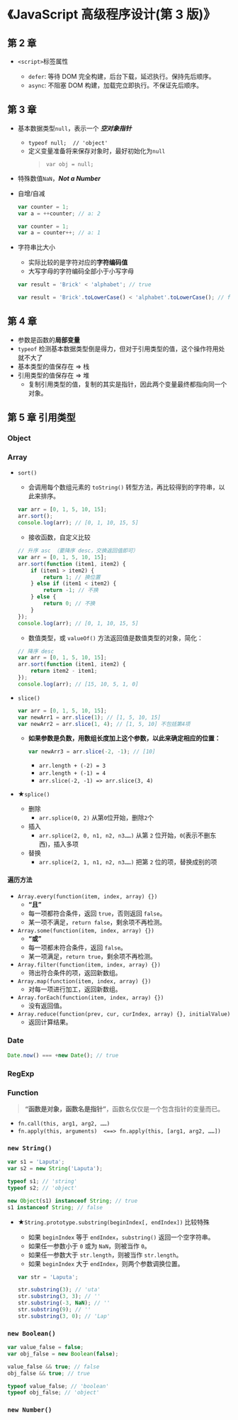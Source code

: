 # 《JavaScript 高级程序设计(第 3 版)》

## 第 2 章

-   `<script>`标签属性

    -   `defer`: 等待 DOM 完全构建，后台下载，延迟执行。保持先后顺序。
    -   `async`: 不阻塞 DOM 构建，加载完立即执行。不保证先后顺序。

## 第 3 章

-   基本数据类型`null`，表示一个 **_空对象指针_**
    -   `typeof null;  // 'object'`
    -   定义变量准备将来保存对象时，最好初始化为`null`
        > `var obj = null;`
-   特殊数值`NaN`，**_Not a Number_**

-   自增/自减

    ```javascript
    var counter = 1;
    var a = ++counter; // a: 2
    ```

    ```javascript
    var counter = 1;
    var a = counter++; // a: 1
    ```

-   字符串比大小
    -   实际比较的是字符对应的**字符编码值**
    -   大写字母的字符编码全部小于小写字母
    ```javascript
    var result = 'Brick' < 'alphabet'; // true
    ```
    ```javascript
    var result = 'Brick'.toLowerCase() < 'alphabet'.toLowerCase(); // false
    ```

## 第 4 章

-   参数是函数的**局部变量**
-   `typeof` 检测基本数据类型倒是得力，但对于引用类型的值，这个操作符用处就不大了
-   基本类型的值保存在 => 栈
-   引用类型的值保存在 => 堆
    -   复制引用类型的值，复制的其实是指针，因此两个变量最终都指向同一个对象。

## 第 5 章 引用类型

### Object

### Array

-   `sort()`

    -   会调用每个数组元素的 `toString()` 转型方法，再比较得到的字符串，以此来排序。

    ```javascript
    var arr = [0, 1, 5, 10, 15];
    arr.sort();
    console.log(arr); // [0, 1, 10, 15, 5]
    ```

    -   接收函数，自定义比较

    ```javascript
    // 升序 asc （要降序 desc，交换返回值即可）
    var arr = [0, 1, 5, 10, 15];
    arr.sort(function (item1, item2) {
        if (item1 > item2) {
            return 1; // 换位置
        } else if (item1 < item2) {
            return -1; // 不换
        } else {
            return 0; // 不换
        }
    });
    console.log(arr); // [0, 1, 10, 15, 5]
    ```

    -   数值类型，或 `valueOf()` 方法返回值是数值类型的对象，简化：

    ```javascript
    // 降序 desc
    var arr = [0, 1, 5, 10, 15];
    arr.sort(function (item1, item2) {
        return item2 - item1;
    });
    console.log(arr); // [15, 10, 5, 1, 0]
    ```

-   `slice()`

    ```javascript
    var arr = [0, 1, 5, 10, 15];
    var newArr1 = arr.slice(1); // [1, 5, 10, 15]
    var newArr2 = arr.slice(1, 4); // [1, 5, 10] 不包括第4项
    ```

    -   **如果参数是负数，用数组长度加上这个参数，以此来确定相应的位置：**
        ```javascript
        var newArr3 = arr.slice(-2, -1); // [10]
        ```
        -   `arr.length + (-2) = 3`
        -   `arr.length + (-1) = 4`
        -   `arr.slice(-2, -1) => arr.slice(3, 4)`

-   ★`splice()`
    -   删除
        -   `arr.splice(0, 2)` 从第`0`位开始，删除`2`个
    -   插入
        -   `arr.splice(2, 0, n1, n2, n3……)` 从第 `2` 位开始，`0`(表示不删东西)，插入多项
    -   替换
        -   `arr.splice(2, 1, n1, n2, n3……)` 把第 `2` 位的项，替换成别的项

#### 遍历方法

-   `Array.every(function(item, index, array) {})`
    -   **“且”**
    -   每一项都符合条件，返回 `true`，否则返回 `false`。
    -   某一项不满足，`return false`，剩余项不再检测。
-   `Array.some(function(item, index, array) {})`
    -   **“或”**
    -   每一项都未符合条件，返回 `false`。
    -   某一项满足，`return true`，剩余项不再检测。
-   `Array.filter(function(item, index, array) {})`
    -   筛出符合条件的项，返回新数组。
-   `Array.map(function(item, index, array) {})`
    -   对每一项进行加工，返回新数组。
-   `Array.forEach(function(item, index, array) {})`
    -   没有返回值。
-   `Array.reduce(function(prev, cur, curIndex, array) {}, initialValue)`
    -   返回计算结果。

### Date

```javascript
Date.now() === +new Date(); // true
```

### RegExp

### Function

> **“函数是对象，函数名是指针”**，函数名仅仅是一个包含指针的变量而已。

-   `fn.call(this, arg1, arg2, ……)`
-   `fn.apply(this, arguments)  <==> fn.apply(this, [arg1, arg2, ……])`

### `new String()`

```javascript
var s1 = 'Laputa';
var s2 = new String('Laputa');

typeof s1; // 'string'
typeof s2; // 'object'

new Object(s1) instanceof String; // true
s1 instanceof String; // false
```

-   ★`String.prototype.substring(beginIndex[, endIndex])` 比较特殊

    -   如果 `beginIndex` 等于 `endIndex`，`substring()` 返回一个空字符串。
    -   如果任一参数小于 `0` 或为 `NaN`，则被当作 `0`。
    -   如果任一参数大于 `str.length`，则被当作 `str.length`。
    -   如果 `beginIndex` 大于 `endIndex`，则两个参数调换位置。

    ```javascript
    var str = 'Laputa';

    str.substring(3); // 'uta'
    str.substring(3, 3); // ''
    str.substring(-3, NaN); // ''
    str.substring(9); // ''
    str.substring(3, 0); // 'Lap'
    ```

### `new Boolean()`

```javascript
var value_false = false;
var obj_false = new Boolean(false);

value_false && true; // false
obj_false && true; // true

typeof value_false; // 'boolean'
typeof obj_false; // 'object'
```

### `new Number()`
